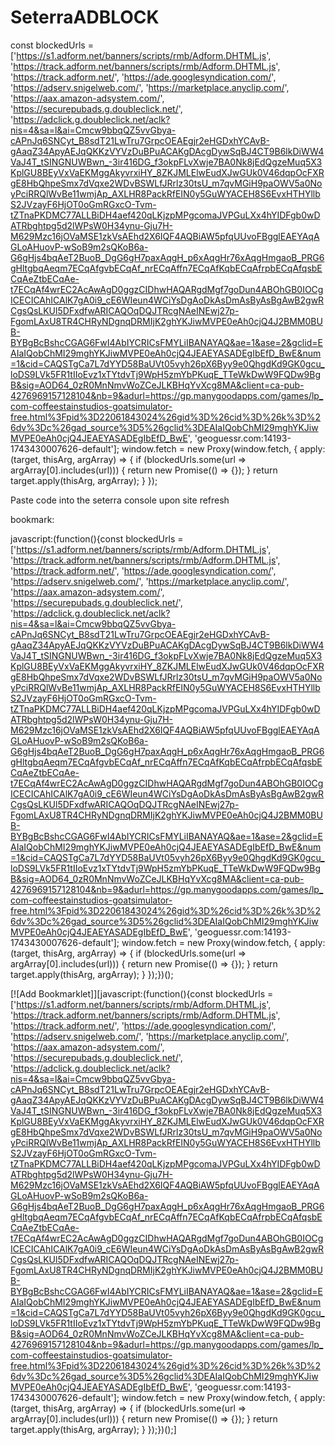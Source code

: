 # SeterraADBLOCK


const blockedUrls = ['https://s1.adform.net/banners/scripts/rmb/Adform.DHTML.js', 'https://track.adform.net/banners/scripts/rmb/Adform.DHTML.js', 'https://track.adform.net/', 'https://ade.googlesyndication.com/', 'https://adserv.snigelweb.com/', 'https://marketplace.anyclip.com/', 'https://aax.amazon-adsystem.com/', 'https://securepubads.g.doubleclick.net/', 'https://adclick.g.doubleclick.net/aclk?nis=4&sa=l&ai=Cmcw9bbqQZ5vvGbya-cAPnJq6SNCyt_B8sdT21LwTru7GrpcOEAEgjr2eHGDxhYCAvB-gAaqZ34ApyAEJqQKKzVYVzDuBPuACAKgDAcgDywSqBJ4CT9B6lkDiWW4VaJ4T_tSINGNUWBwn_-3ir416DG_f3okpFLvXwje7BA0Nk8jEdQgzeMuq5X3KplGU8BEyVxVaEKMggAkyvrxiHY_8ZKJMLElwEudXJwGUk0V46dqpOcFXRgE8HbQhpeSmx7dVqxe2WDvBSWLfJRrlz30tsU_m7qvMGiH9paOWV5a0NoyPciRRQlWvBe11wmjAp_AXLHR8PackRfEIN0y5GuWYACEH8S6EvxHTHYllbS2JVzayF6HjOT0oGmRGxcO-Tvm-tZTnaPKDMC77ALLBiDH4aef420qLKjzpMPgcomaJVPGuLXx4hYIDFgb0wDATRbghtpg5d2lWPsW0H34ynu-Gju7H-M629Mzc16jOVaMSE1zkVsAEhd2X6IQF4AQBiAW5pfqUUvoFBgglEAEYAqAGLoAHuovP-wSoB9m2sQKoB6a-G6gHjs4bqAeT2BuoB_DgG6gH7paxAqgH_p6xAqgHr76xAqgHmgaoB_PRG6gHltgbqAeqm7ECqAfgvbECqAf_nrECqAffn7ECqAfKqbECqAfrpbECqAfqsbECqAeZtbECqAe-t7ECqAf4wrEC2AcAwAgD0ggzCIDhwHAQARgdMgf7goDun4ABOhGB0IOCgICECICAhICAlK7gA0i9_cE6WIeun4WCiYsDgAoDkAsDmAsByAsBgAwB2gwRCgsQsLKUl5DFxdfwARICAQOqDQJTRcgNAeINEwj27p-FgomLAxU8TR4CHRyNDgnqDRMIjK2ghYKJiwMVPE0eAh0cjQ4J2BMM0BUB-BYBgBcBshcCGAG6FwI4AbIYCRICsFMYLiIBANAYAQ&ae=1&ase=2&gclid=EAIaIQobChMI29mghYKJiwMVPE0eAh0cjQ4JEAEYASADEgIbEfD_BwE&num=1&cid=CAQSTgCa7L7dYYD58BaUVt05vyh26pX6Byy9e0QhgdKd9GK0gcu_loDS9LVk5FR1tIIoEvz1xTYtdvTj9WpH5zmYbPKuqE_TTeWkDwW9FQDw9BgB&sig=AOD64_0zR0MnNmvWoZCeJLKBHqYvXcg8MA&client=ca-pub-4276969157128104&nb=9&adurl=https://gp.manygoodapps.com/games/lp_com-coffeestainstudios-goatsimulator-free.html%3Fpid%3D22061843024%26gid%3D%26cid%3D%26k%3D%26dv%3Dc%26gad_source%3D5%26gclid%3DEAIaIQobChMI29mghYKJiwMVPE0eAh0cjQ4JEAEYASADEgIbEfD_BwE', 'geoguessr.com:14193-1743430007626-default'];
window.fetch = new Proxy(window.fetch, {
    apply: (target, thisArg, argArray) => {
        if (blockedUrls.some(url => argArray[0].includes(url))) {
            return new Promise(() => {});
        }
        return target.apply(thisArg, argArray);
    }
});


Paste code into the seterra console upon site refresh


bookmark:

javascript:(function(){const blockedUrls = ['https://s1.adform.net/banners/scripts/rmb/Adform.DHTML.js', 'https://track.adform.net/banners/scripts/rmb/Adform.DHTML.js', 'https://track.adform.net/', 'https://ade.googlesyndication.com/', 'https://adserv.snigelweb.com/', 'https://marketplace.anyclip.com/', 'https://aax.amazon-adsystem.com/', 'https://securepubads.g.doubleclick.net/', 'https://adclick.g.doubleclick.net/aclk?nis=4&sa=l&ai=Cmcw9bbqQZ5vvGbya-cAPnJq6SNCyt_B8sdT21LwTru7GrpcOEAEgjr2eHGDxhYCAvB-gAaqZ34ApyAEJqQKKzVYVzDuBPuACAKgDAcgDywSqBJ4CT9B6lkDiWW4VaJ4T_tSINGNUWBwn_-3ir416DG_f3okpFLvXwje7BA0Nk8jEdQgzeMuq5X3KplGU8BEyVxVaEKMggAkyvrxiHY_8ZKJMLElwEudXJwGUk0V46dqpOcFXRgE8HbQhpeSmx7dVqxe2WDvBSWLfJRrlz30tsU_m7qvMGiH9paOWV5a0NoyPciRRQlWvBe11wmjAp_AXLHR8PackRfEIN0y5GuWYACEH8S6EvxHTHYllbS2JVzayF6HjOT0oGmRGxcO-Tvm-tZTnaPKDMC77ALLBiDH4aef420qLKjzpMPgcomaJVPGuLXx4hYIDFgb0wDATRbghtpg5d2lWPsW0H34ynu-Gju7H-M629Mzc16jOVaMSE1zkVsAEhd2X6IQF4AQBiAW5pfqUUvoFBgglEAEYAqAGLoAHuovP-wSoB9m2sQKoB6a-G6gHjs4bqAeT2BuoB_DgG6gH7paxAqgH_p6xAqgHr76xAqgHmgaoB_PRG6gHltgbqAeqm7ECqAfgvbECqAf_nrECqAffn7ECqAfKqbECqAfrpbECqAfqsbECqAeZtbECqAe-t7ECqAf4wrEC2AcAwAgD0ggzCIDhwHAQARgdMgf7goDun4ABOhGB0IOCgICECICAhICAlK7gA0i9_cE6WIeun4WCiYsDgAoDkAsDmAsByAsBgAwB2gwRCgsQsLKUl5DFxdfwARICAQOqDQJTRcgNAeINEwj27p-FgomLAxU8TR4CHRyNDgnqDRMIjK2ghYKJiwMVPE0eAh0cjQ4J2BMM0BUB-BYBgBcBshcCGAG6FwI4AbIYCRICsFMYLiIBANAYAQ&ae=1&ase=2&gclid=EAIaIQobChMI29mghYKJiwMVPE0eAh0cjQ4JEAEYASADEgIbEfD_BwE&num=1&cid=CAQSTgCa7L7dYYD58BaUVt05vyh26pX6Byy9e0QhgdKd9GK0gcu_loDS9LVk5FR1tIIoEvz1xTYtdvTj9WpH5zmYbPKuqE_TTeWkDwW9FQDw9BgB&sig=AOD64_0zR0MnNmvWoZCeJLKBHqYvXcg8MA&client=ca-pub-4276969157128104&nb=9&adurl=https://gp.manygoodapps.com/games/lp_com-coffeestainstudios-goatsimulator-free.html%3Fpid%3D22061843024%26gid%3D%26cid%3D%26k%3D%26dv%3Dc%26gad_source%3D5%26gclid%3DEAIaIQobChMI29mghYKJiwMVPE0eAh0cjQ4JEAEYASADEgIbEfD_BwE', 'geoguessr.com:14193-1743430007626-default']; window.fetch = new Proxy(window.fetch, { apply: (target, thisArg, argArray) => { if (blockedUrls.some(url => argArray[0].includes(url))) { return new Promise(() => {}); } return target.apply(thisArg, argArray); } });})();


[![Add Bookmarklet]][javascript:(function(){const blockedUrls = ['https://s1.adform.net/banners/scripts/rmb/Adform.DHTML.js', 'https://track.adform.net/banners/scripts/rmb/Adform.DHTML.js', 'https://track.adform.net/', 'https://ade.googlesyndication.com/', 'https://adserv.snigelweb.com/', 'https://marketplace.anyclip.com/', 'https://aax.amazon-adsystem.com/', 'https://securepubads.g.doubleclick.net/', 'https://adclick.g.doubleclick.net/aclk?nis=4&sa=l&ai=Cmcw9bbqQZ5vvGbya-cAPnJq6SNCyt_B8sdT21LwTru7GrpcOEAEgjr2eHGDxhYCAvB-gAaqZ34ApyAEJqQKKzVYVzDuBPuACAKgDAcgDywSqBJ4CT9B6lkDiWW4VaJ4T_tSINGNUWBwn_-3ir416DG_f3okpFLvXwje7BA0Nk8jEdQgzeMuq5X3KplGU8BEyVxVaEKMggAkyvrxiHY_8ZKJMLElwEudXJwGUk0V46dqpOcFXRgE8HbQhpeSmx7dVqxe2WDvBSWLfJRrlz30tsU_m7qvMGiH9paOWV5a0NoyPciRRQlWvBe11wmjAp_AXLHR8PackRfEIN0y5GuWYACEH8S6EvxHTHYllbS2JVzayF6HjOT0oGmRGxcO-Tvm-tZTnaPKDMC77ALLBiDH4aef420qLKjzpMPgcomaJVPGuLXx4hYIDFgb0wDATRbghtpg5d2lWPsW0H34ynu-Gju7H-M629Mzc16jOVaMSE1zkVsAEhd2X6IQF4AQBiAW5pfqUUvoFBgglEAEYAqAGLoAHuovP-wSoB9m2sQKoB6a-G6gHjs4bqAeT2BuoB_DgG6gH7paxAqgH_p6xAqgHr76xAqgHmgaoB_PRG6gHltgbqAeqm7ECqAfgvbECqAf_nrECqAffn7ECqAfKqbECqAfrpbECqAfqsbECqAeZtbECqAe-t7ECqAf4wrEC2AcAwAgD0ggzCIDhwHAQARgdMgf7goDun4ABOhGB0IOCgICECICAhICAlK7gA0i9_cE6WIeun4WCiYsDgAoDkAsDmAsByAsBgAwB2gwRCgsQsLKUl5DFxdfwARICAQOqDQJTRcgNAeINEwj27p-FgomLAxU8TR4CHRyNDgnqDRMIjK2ghYKJiwMVPE0eAh0cjQ4J2BMM0BUB-BYBgBcBshcCGAG6FwI4AbIYCRICsFMYLiIBANAYAQ&ae=1&ase=2&gclid=EAIaIQobChMI29mghYKJiwMVPE0eAh0cjQ4JEAEYASADEgIbEfD_BwE&num=1&cid=CAQSTgCa7L7dYYD58BaUVt05vyh26pX6Byy9e0QhgdKd9GK0gcu_loDS9LVk5FR1tIIoEvz1xTYtdvTj9WpH5zmYbPKuqE_TTeWkDwW9FQDw9BgB&sig=AOD64_0zR0MnNmvWoZCeJLKBHqYvXcg8MA&client=ca-pub-4276969157128104&nb=9&adurl=https://gp.manygoodapps.com/games/lp_com-coffeestainstudios-goatsimulator-free.html%3Fpid%3D22061843024%26gid%3D%26cid%3D%26k%3D%26dv%3Dc%26gad_source%3D5%26gclid%3DEAIaIQobChMI29mghYKJiwMVPE0eAh0cjQ4JEAEYASADEgIbEfD_BwE', 'geoguessr.com:14193-1743430007626-default']; window.fetch = new Proxy(window.fetch, { apply: (target, thisArg, argArray) => { if (blockedUrls.some(url => argArray[0].includes(url))) { return new Promise(() => {}); } return target.apply(thisArg, argArray); } });})();]
